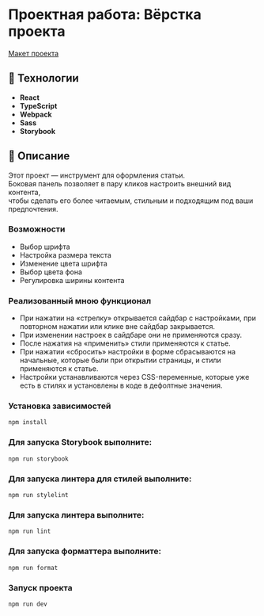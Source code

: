 # Проектная работа: Вёрстка проекта
[Макет проекта](https://www.figma.com/file/FEeiiGLOsE7ktXbPpBxYoD/Custom-dropdown?type=design&node-id=0%3A1&mode=design&t=eXRJnWC6Xsuw0qR4-1)

## 🔧 Технологии

- **React**  
- **TypeScript**  
- **Webpack**  
- **Sass**  
- **Storybook**  

## 📌 Описание  

Этот проект —  инструмент для  оформления статьи.  
Боковая панель позволяет в пару кликов настроить внешний вид контента,  
чтобы сделать его более читаемым, стильным и подходящим под ваши предпочтения.  

### Возможности

* Выбор шрифта  
* Настройка размера текста  
* Изменение цвета шрифта  
* Выбор цвета фона  
* Регулировка ширины контента  

### Реализованный мною функционал

- При нажатии на «стрелку» открывается сайдбар с настройками, при повторном нажатии или клике вне сайдбар закрывается.
- При изменении настроек в сайдбаре они не применяются сразу.
- После нажатия на «применить» стили применяются к статье.
- При нажатии «сбросить» настройки в форме сбрасываются на начальные, которые были при открытии страницы, и стили применяются к статье.
- Настройки устанавливаются через CSS-переменные, которые уже есть в стилях и установлены в коде в дефолтные значения.


### Установка зависимостей  
```
npm install
```

### Для запуска Storybook выполните:

```
npm run storybook
```

### Для запуска линтера для стилей выполните:

```
npm run stylelint
```

### Для запуска линтера выполните:

```
npm run lint
```

### Для запуска форматтера выполните:

```
npm run format
```

### Запуск проекта  
```
npm run dev
```
